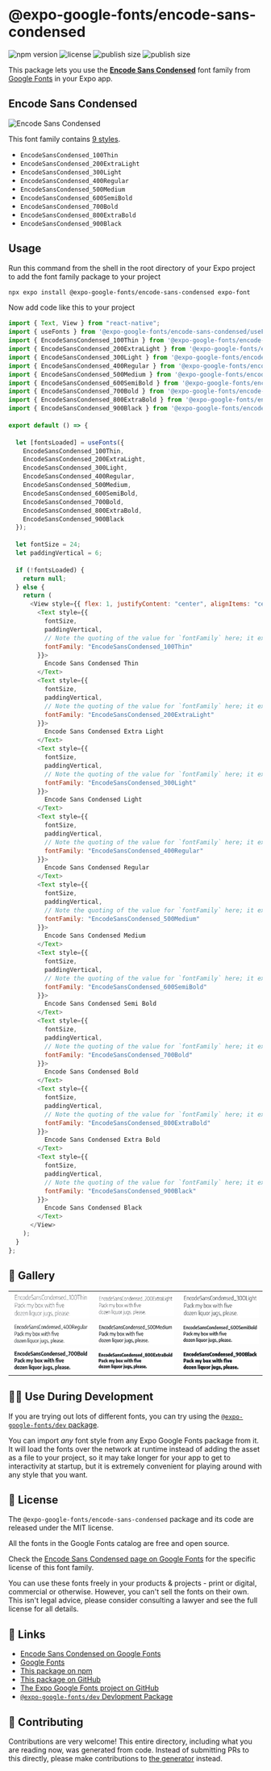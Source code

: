 # @expo-google-fonts/encode-sans-condensed

![npm version](https://flat.badgen.net/npm/v/@expo-google-fonts/encode-sans-condensed)
![license](https://flat.badgen.net/github/license/expo/google-fonts)
![publish size](https://flat.badgen.net/packagephobia/install/@expo-google-fonts/encode-sans-condensed)
![publish size](https://flat.badgen.net/packagephobia/publish/@expo-google-fonts/encode-sans-condensed)

This package lets you use the [**Encode Sans Condensed**](https://fonts.google.com/specimen/Encode+Sans+Condensed) font family from [Google Fonts](https://fonts.google.com/) in your Expo app.

## Encode Sans Condensed

![Encode Sans Condensed](./font-family.png)

This font family contains [9 styles](#-gallery).

- `EncodeSansCondensed_100Thin`
- `EncodeSansCondensed_200ExtraLight`
- `EncodeSansCondensed_300Light`
- `EncodeSansCondensed_400Regular`
- `EncodeSansCondensed_500Medium`
- `EncodeSansCondensed_600SemiBold`
- `EncodeSansCondensed_700Bold`
- `EncodeSansCondensed_800ExtraBold`
- `EncodeSansCondensed_900Black`

## Usage

Run this command from the shell in the root directory of your Expo project to add the font family package to your project

```sh
npx expo install @expo-google-fonts/encode-sans-condensed expo-font
```

Now add code like this to your project

```js
import { Text, View } from "react-native";
import { useFonts } from '@expo-google-fonts/encode-sans-condensed/useFonts';
import { EncodeSansCondensed_100Thin } from '@expo-google-fonts/encode-sans-condensed/100Thin';
import { EncodeSansCondensed_200ExtraLight } from '@expo-google-fonts/encode-sans-condensed/200ExtraLight';
import { EncodeSansCondensed_300Light } from '@expo-google-fonts/encode-sans-condensed/300Light';
import { EncodeSansCondensed_400Regular } from '@expo-google-fonts/encode-sans-condensed/400Regular';
import { EncodeSansCondensed_500Medium } from '@expo-google-fonts/encode-sans-condensed/500Medium';
import { EncodeSansCondensed_600SemiBold } from '@expo-google-fonts/encode-sans-condensed/600SemiBold';
import { EncodeSansCondensed_700Bold } from '@expo-google-fonts/encode-sans-condensed/700Bold';
import { EncodeSansCondensed_800ExtraBold } from '@expo-google-fonts/encode-sans-condensed/800ExtraBold';
import { EncodeSansCondensed_900Black } from '@expo-google-fonts/encode-sans-condensed/900Black';

export default () => {

  let [fontsLoaded] = useFonts({
    EncodeSansCondensed_100Thin, 
    EncodeSansCondensed_200ExtraLight, 
    EncodeSansCondensed_300Light, 
    EncodeSansCondensed_400Regular, 
    EncodeSansCondensed_500Medium, 
    EncodeSansCondensed_600SemiBold, 
    EncodeSansCondensed_700Bold, 
    EncodeSansCondensed_800ExtraBold, 
    EncodeSansCondensed_900Black
  });

  let fontSize = 24;
  let paddingVertical = 6;

  if (!fontsLoaded) {
    return null;
  } else {
    return (
      <View style={{ flex: 1, justifyContent: "center", alignItems: "center" }}>
        <Text style={{
          fontSize,
          paddingVertical,
          // Note the quoting of the value for `fontFamily` here; it expects a string!
          fontFamily: "EncodeSansCondensed_100Thin"
        }}>
          Encode Sans Condensed Thin
        </Text>
        <Text style={{
          fontSize,
          paddingVertical,
          // Note the quoting of the value for `fontFamily` here; it expects a string!
          fontFamily: "EncodeSansCondensed_200ExtraLight"
        }}>
          Encode Sans Condensed Extra Light
        </Text>
        <Text style={{
          fontSize,
          paddingVertical,
          // Note the quoting of the value for `fontFamily` here; it expects a string!
          fontFamily: "EncodeSansCondensed_300Light"
        }}>
          Encode Sans Condensed Light
        </Text>
        <Text style={{
          fontSize,
          paddingVertical,
          // Note the quoting of the value for `fontFamily` here; it expects a string!
          fontFamily: "EncodeSansCondensed_400Regular"
        }}>
          Encode Sans Condensed Regular
        </Text>
        <Text style={{
          fontSize,
          paddingVertical,
          // Note the quoting of the value for `fontFamily` here; it expects a string!
          fontFamily: "EncodeSansCondensed_500Medium"
        }}>
          Encode Sans Condensed Medium
        </Text>
        <Text style={{
          fontSize,
          paddingVertical,
          // Note the quoting of the value for `fontFamily` here; it expects a string!
          fontFamily: "EncodeSansCondensed_600SemiBold"
        }}>
          Encode Sans Condensed Semi Bold
        </Text>
        <Text style={{
          fontSize,
          paddingVertical,
          // Note the quoting of the value for `fontFamily` here; it expects a string!
          fontFamily: "EncodeSansCondensed_700Bold"
        }}>
          Encode Sans Condensed Bold
        </Text>
        <Text style={{
          fontSize,
          paddingVertical,
          // Note the quoting of the value for `fontFamily` here; it expects a string!
          fontFamily: "EncodeSansCondensed_800ExtraBold"
        }}>
          Encode Sans Condensed Extra Bold
        </Text>
        <Text style={{
          fontSize,
          paddingVertical,
          // Note the quoting of the value for `fontFamily` here; it expects a string!
          fontFamily: "EncodeSansCondensed_900Black"
        }}>
          Encode Sans Condensed Black
        </Text>
      </View>
    );
  }
};
```

## 🔡 Gallery


||||
|-|-|-|
|![EncodeSansCondensed_100Thin](./100Thin/EncodeSansCondensed_100Thin.ttf.png)|![EncodeSansCondensed_200ExtraLight](./200ExtraLight/EncodeSansCondensed_200ExtraLight.ttf.png)|![EncodeSansCondensed_300Light](./300Light/EncodeSansCondensed_300Light.ttf.png)||
|![EncodeSansCondensed_400Regular](./400Regular/EncodeSansCondensed_400Regular.ttf.png)|![EncodeSansCondensed_500Medium](./500Medium/EncodeSansCondensed_500Medium.ttf.png)|![EncodeSansCondensed_600SemiBold](./600SemiBold/EncodeSansCondensed_600SemiBold.ttf.png)||
|![EncodeSansCondensed_700Bold](./700Bold/EncodeSansCondensed_700Bold.ttf.png)|![EncodeSansCondensed_800ExtraBold](./800ExtraBold/EncodeSansCondensed_800ExtraBold.ttf.png)|![EncodeSansCondensed_900Black](./900Black/EncodeSansCondensed_900Black.ttf.png)||


## 👩‍💻 Use During Development

If you are trying out lots of different fonts, you can try using the [`@expo-google-fonts/dev` package](https://github.com/expo/google-fonts/tree/master/font-packages/dev#readme).

You can import _any_ font style from any Expo Google Fonts package from it. It will load the fonts over the network at runtime instead of adding the asset as a file to your project, so it may take longer for your app to get to interactivity at startup, but it is extremely convenient for playing around with any style that you want.


## 📖 License

The `@expo-google-fonts/encode-sans-condensed` package and its code are released under the MIT license.

All the fonts in the Google Fonts catalog are free and open source.

Check the [Encode Sans Condensed page on Google Fonts](https://fonts.google.com/specimen/Encode+Sans+Condensed) for the specific license of this font family.

You can use these fonts freely in your products & projects - print or digital, commercial or otherwise. However, you can't sell the fonts on their own. This isn't legal advice, please consider consulting a lawyer and see the full license for all details.

## 🔗 Links

- [Encode Sans Condensed on Google Fonts](https://fonts.google.com/specimen/Encode+Sans+Condensed)
- [Google Fonts](https://fonts.google.com/)
- [This package on npm](https://www.npmjs.com/package/@expo-google-fonts/encode-sans-condensed)
- [This package on GitHub](https://github.com/expo/google-fonts/tree/master/font-packages/encode-sans-condensed)
- [The Expo Google Fonts project on GitHub](https://github.com/expo/google-fonts)
- [`@expo-google-fonts/dev` Devlopment Package](https://github.com/expo/google-fonts/tree/master/font-packages/dev)

## 🤝 Contributing

Contributions are very welcome! This entire directory, including what you are reading now, was generated from code. Instead of submitting PRs to this directly, please make contributions to [the generator](https://github.com/expo/google-fonts/tree/master/packages/generator) instead.
